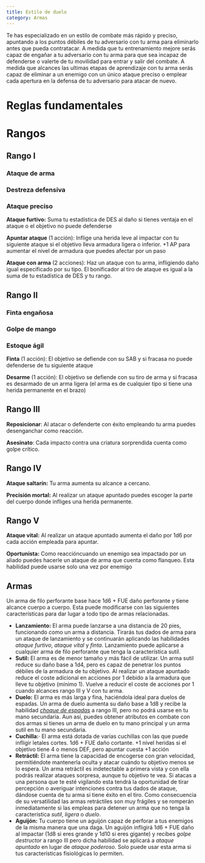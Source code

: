```yaml
---
title: Estilo de duelo
category: Armas
---
```


Te has especializado en un estilo de combate más rápido y preciso, apuntando a los puntos débiles de tu adversario con tu arma para eliminarlo antes que pueda contratacar. A medida que tu entrenamiento mejore serás capaz de engañar a tu adversario con tu arma para que sea incapaz de defenderse o valerte de tu movilidad para entrar y salir del combate. A medida que alcances las ultimas etapas de aprendizaje con tu arma serás capaz de eliminar a un enemigo con un único ataque preciso o emplear cada apertura en la defensa de tu adversario para atacar de nuevo.

# Reglas fundamentales

# Rangos

## Rango I

### Ataque de arma

### Destreza defensiva

### Ataque preciso



**Ataque furtivo:** Suma tu estadística de DES al daño si tienes ventaja en el ataque o el objetivo no puede defenderse

**Apuntar ataque** (1 acción): Inflige una herida leve al impactar con tu siguiente ataque si el objetivo lleva armadura ligera o inferior. +1 AP para aumentar el nivel de armadura que puedes afectar por un paso

**Ataque con arma** (2 acciones): Haz un ataque con tu arma, infligiendo daño igual especificado por su tipo. El bonificador al tiro de ataque es igual a la suma de tu estadística de DES y tu rango.

## Rango II

### Finta engañosa

### Golpe de mango

### Estoque ágil

**Finta** (1 acción): El objetivo se defiende con su SAB y si fracasa no puede defenderse de tu siguiente ataque

**Desarme** (1 acción): El objetivo se defiende con su tiro de arma y si fracasa es desarmado de un arma ligera (el arma es de cualquier tipo si tiene una herida permanente en el brazo)

## Rango III 

**Reposicionar**: Al atacar o defenderte con éxito empleando tu arma puedes desenganchar como reacción.

**Asesinato**: Cada impacto contra una criatura sorprendida cuenta como golpe crítico.

## Rango IV

**Ataque saltarín:** Tu arma aumenta su alcance a cercano.

**Precisión mortal:** Al realizar un ataque apuntado puedes escoger la parte del cuerpo donde infliges una herida permanente.

## Rango V 

**Ataque vital:** Al realizar un ataque apuntado aumenta el daño por 1d6 por cada acción empleada para apuntar.

**Oportunista:** Como reaccióncuando un enemigo sea impactado por un aliado puedes hacerle un ataque de arma que cuenta como flanqueo. Esta habilidad puede usarse solo una vez por enemigo 

## Armas

Un arma de filo perforante base hace 1d6 + FUE daño perforante y tiene alcance cuerpo a cuerpo. Esta puede modificarse con las siguientes características para dar lugar a todo tipo de armas relacionadas.

- **Lanzamiento:** El arma puede lanzarse a una distancia de 20 pies, funcionando como un arma a distancia. Tirarás tus dados de arma para un ataque de lanzamiento y se continuarán aplicando las habilidades *ataque furtivo*, *ataque vital* y *finta*. Lanzamiento puede aplicarse a cualquier arma de filo perforante que tenga la característica sutil.
- **Sutil:** El arma es de menor tamaño y más fácil de utilizar. Un arma sutil reduce su daño base a 1d4, pero es capaz de penetrar los puntos débiles de la armadura de tu objetivo. Al realizar un ataque apuntado reduce el coste adicional en acciones por 1 debido a la armadura que lleve tu objetivo (mínimo 1). Vuelve a reducir el coste de acciones por 1 cuando alcances rango III y V con tu arma.
- **Duelo:** El arma es más larga y fina, haciéndola ideal para duelos de espadas. Un arma de duelo aumenta su daño base a 1d8 y recibe la habilidad [*choque de espadas*](https://raldamain.com/rules/Rangos/Armas/filos%20cortantes.html#rango-iii) a rango III, pero no podrá usarse en tu mano secundaria. Aun así, puedes obtener atributos en combate con dos armas si tienes un arma de duelo en tu mano principal y un arma sutil en tu mano secundaria.
- **Cuchilla:**· El arma está dotada de varias cuchillas con las que puede infligir letales cortes. 1d6 + FUE daño cortante. +1 nivel heridas si el objetivo tiene 4 o menos DEF, pero apuntar cuesta +1 acción
- **Retráctil:** El arma tiene la capacidad de encogerse con gran velocidad, permitiéndote mantenerla oculta y atacar cuándo tu objetivo menos se lo espera. Un arma retráctil es indetectable a primera vista y con ella podrás realizar ataques sorpresa, aunque tu objetivo te vea. Si atacas a una persona que te esté vigilando esta tendrá la oportunidad de tirar percepción o averiguar intenciones contra tus dados de ataque, dándose cuenta de tu arma si tiene éxito en el tiro. Como consecuencia de su versatilidad las armas retráctiles son muy frágiles y se romperán inmediatamente si las empleas para detener un arma que no tenga la característica *sutil*, *ligera* o *duelo*.
- **Aguijón:** Tu cuerpo tiene un aguijón capaz de perforar a tus enemigos de la misma manera que una daga. Un aguijón infligirá 1d6 + FUE daño al impactar (1d8 si eres grande y 1d10 si eres gigante) y recibes *golpe destructor* a rango III pero dicha habilidad se aplicará a *ataque apuntado* en lugar de *ataque poderoso.* Solo puede usar esta arma si tus características fisiológicas lo permiten.